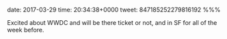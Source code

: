date: 2017-03-29
time: 20:34:38+0000
tweet: 847185252279816192
%%%

Excited about WWDC and will be there ticket or not, and in SF for all of the week before.
